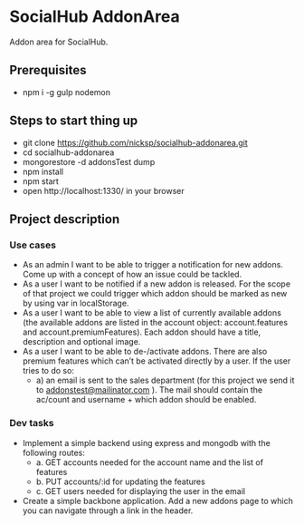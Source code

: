 # SocialHub AddonArea

Addon area for SocialHub.

## Prerequisites

  - npm i -g gulp nodemon

## Steps to start thing up

  - git clone https://github.com/nicksp/socialhub-addonarea.git
  - cd socialhub-addonarea
  - mongorestore -d addonsTest dump
  - npm install
  - npm start
  - open http://localhost:1330/ in your browser

## Project description

### Use cases

- As an admin I want to be able to trigger a notification for new addons. Come up with a concept of how an issue could be tackled.
- As a user I want to be notified if a new addon is released. For the scope of that project we could trigger which addon should be marked as new by using var in localStorage.
- As a user I want to be able to view a list of currently available addons (the available addons are listed in the account object: account.features and account.premiumFeatures).
Each addon should have a title, description and optional image.
- As a user I want to be able to de-/activate addons.
There are also premium features which can’t be activated directly by a user. If the
user tries to do so:
  - a) an email is sent to the sales department (for this project we send it to addonstest@mailinator.com ). The mail should contain the ac/count and username + which addon should be enabled.

### Dev tasks

- Implement a simple backend using express and mongodb with the following routes:
  - a. GET accounts needed for the account name and the list of features
  - b. PUT accounts/:id for updating the features
  - c. GET users needed for displaying the user in the email
- Create a simple backbone application. Add a new addons page to which you can navigate through a link in the header.
